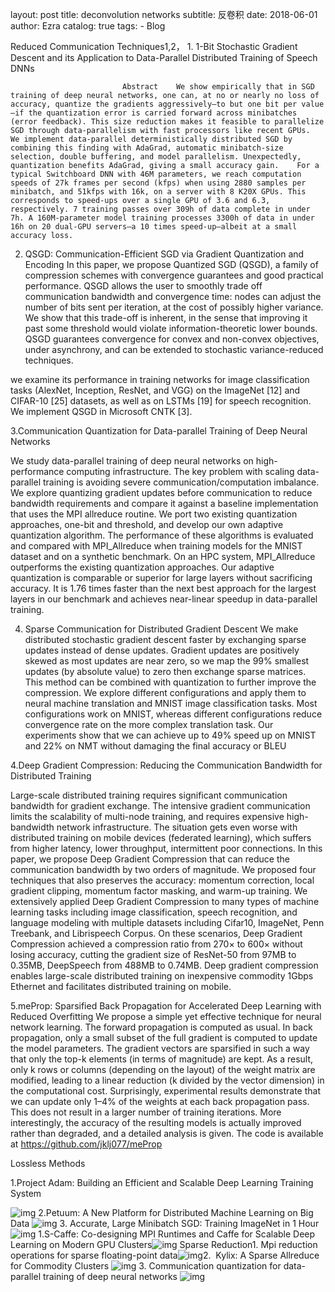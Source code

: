 layout:     post
title:      deconvolution networks 
subtitle:   反卷积
date:       2018-06-01
author:     Ezra
catalog: true
tags:
    - Blog

Reduced Communication Techniques1,2，
	1. 1-Bit Stochastic Gradient Descent and its Application to Data-Parallel Distributed Training of Speech DNNs

                             Abstract    We show empirically that in SGD training of deep neural networks, one can, at no or nearly no loss of accuracy, quantize the gradients aggressively—to but one bit per value—if the quantization error is carried forward across minibatches (error feedback). This size reduction makes it feasible to parallelize SGD through data-parallelism with fast processors like recent GPUs.    We implement data-parallel deterministically distributed SGD by combining this finding with AdaGrad, automatic minibatch-size selection, double buffering, and model parallelism. Unexpectedly, quantization benefits AdaGrad, giving a small accuracy gain.    For a typical Switchboard DNN with 46M parameters, we reach computation speeds of 27k frames per second (kfps) when using 2880 samples per minibatch, and 51kfps with 16k, on a server with 8 K20X GPUs. This corresponds to speed-ups over a single GPU of 3.6 and 6.3, respectively. 7 training passes over 309h of data complete in under 7h. A 160M-parameter model training processes 3300h of data in under 16h on 20 dual-GPU servers—a 10 times speed-up—albeit at a small accuracy loss.


2. QSGD: Communication-Efficient SGD via Gradient Quantization and Encoding
    In this paper, we propose Quantized SGD (QSGD), a family of compression
    schemes with convergence guarantees and good practical performance. QSGD
    allows the user to smoothly trade off communication bandwidth and convergence
    time: nodes can adjust the number of bits sent per iteration, at the cost of possibly
    higher variance. We show that this trade-off is inherent, in the sense that improving
    it past some threshold would violate information-theoretic lower bounds. QSGD
    guarantees convergence for convex and non-convex objectives, under asynchrony,
    and can be extended to stochastic variance-reduced techniques.

we examine its performance in training networks for image classification tasks (AlexNet,
Inception, ResNet, and VGG) on the ImageNet [12] and CIFAR-10 [25] datasets, as well as on
LSTMs [19] for speech recognition. We implement QSGD in Microsoft CNTK [3].


3.Communication Quantization for Data-parallel Training of Deep Neural Networks

We study data-parallel training of deep neural networks on high-performance computing infrastructure. The key problem with scaling data-parallel training is avoiding severe communication/computation imbalance. We explore
quantizing gradient updates before communication to reduce
bandwidth requirements and compare it against a baseline
implementation that uses the MPI allreduce routine. We port
two existing quantization approaches, one-bit and threshold,
and develop our own adaptive quantization algorithm. The
performance of these algorithms is evaluated and compared
with MPI_Allreduce when training models for the MNIST
dataset and on a synthetic benchmark. On an HPC system,
MPI_Allreduce outperforms the existing quantization approaches. Our adaptive quantization is comparable or superior
for large layers without sacrificing accuracy. It is 1.76 times
faster than the next best approach for the largest layers in our
benchmark and achieves near-linear speedup in data-parallel
training.

4. Sparse Communication for Distributed Gradient Descent
    We make distributed stochastic gradient
    descent faster by exchanging sparse updates instead of dense updates. Gradient updates are positively skewed as most
    updates are near zero, so we map the
    99% smallest updates (by absolute value)
    to zero then exchange sparse matrices.
    This method can be combined with quantization to further improve the compression. We explore different configurations and apply them to neural machine
    translation and MNIST image classification tasks. Most configurations work on
    MNIST, whereas different configurations
    reduce convergence rate on the more complex translation task. Our experiments
    show that we can achieve up to 49% speed
    up on MNIST and 22% on NMT without
    damaging the final accuracy or BLEU

4.Deep Gradient Compression: Reducing the Communication Bandwidth for Distributed Training

Large-scale distributed training requires significant communication bandwidth for
gradient exchange. The intensive gradient communication limits the scalability of
multi-node training, and requires expensive high-bandwidth network infrastructure.
The situation gets even worse with distributed training on mobile devices (federated
learning), which suffers from higher latency, lower throughput, intermittent poor
connections. In this paper, we propose Deep Gradient Compression that can reduce
the communication bandwidth by two orders of magnitude. We proposed four
techniques that also preserves the accuracy: momentum correction, local gradient
clipping, momentum factor masking, and warm-up training. We extensively applied
Deep Gradient Compression to many types of machine learning tasks including
image classification, speech recognition, and language modeling with multiple
datasets including Cifar10, ImageNet, Penn Treebank, and Librispeech Corpus. On
these scenarios, Deep Gradient Compression achieved a compression ratio from
270× to 600× without losing accuracy, cutting the gradient size of ResNet-50
from 97MB to 0.35MB, DeepSpeech from 488MB to 0.74MB. Deep gradient
compression enables large-scale distributed training on inexpensive commodity
1Gbps Ethernet and facilitates distributed training on mobile.

5.meProp: Sparsified Back Propagation for Accelerated Deep Learning with Reduced Overfitting
We propose a simple yet effective technique
for neural network learning. The forward
propagation is computed as usual. In back propagation, only a small subset of the full gradient
is computed to update the model parameters.
The gradient vectors are sparsified in such a
way that only the top-k elements (in terms of
magnitude) are kept. As a result, only k rows or
columns (depending on the layout) of the weight
matrix are modified, leading to a linear reduction
(k divided by the vector dimension) in the
computational cost. Surprisingly, experimental
results demonstrate that we can update only
1–4% of the weights at each back propagation
pass. This does not result in a larger number
of training iterations. More interestingly, the
accuracy of the resulting models is actually
improved rather than degraded, and a detailed analysis is given. The code is available at
https://github.com/jklj077/meProp



Lossless Methods

1.Project Adam: Building an Efficient and Scalable Deep Learning Training System

![img](file:///C:/Users/Ezra/AppData/Local/Temp/enhtmlclip/Image(25).png)  2.Petuum: A New Platform for Distributed Machine Learning on Big Data ![img](file:///C:/Users/Ezra/AppData/Local/Temp/enhtmlclip/Image(26).png) 3. Accurate, Large Minibatch SGD: Training ImageNet in 1 Hour![img](file:///C:/Users/Ezra/AppData/Local/Temp/enhtmlclip/Image(27).png) 1.S-Caffe: Co-designing MPI Runtimes and Caffe for Scalable Deep Learning on Modern GPU Clusters![img](file:///C:/Users/Ezra/AppData/Local/Temp/enhtmlclip/Image(28).png) Sparse Reduction1. Mpi reduction operations for sparse floating-point data![img](file:///C:/Users/Ezra/AppData/Local/Temp/enhtmlclip/Image(29).png)2.  Kylix: A Sparse Allreduce for Commodity Clusters ![img](file:///C:/Users/Ezra/AppData/Local/Temp/enhtmlclip/Image(30).png) 3. Communication quantization for data-parallel training of deep neural networks ![img](file:///C:/Users/Ezra/AppData/Local/Temp/enhtmlclip/Image(31).png)           
